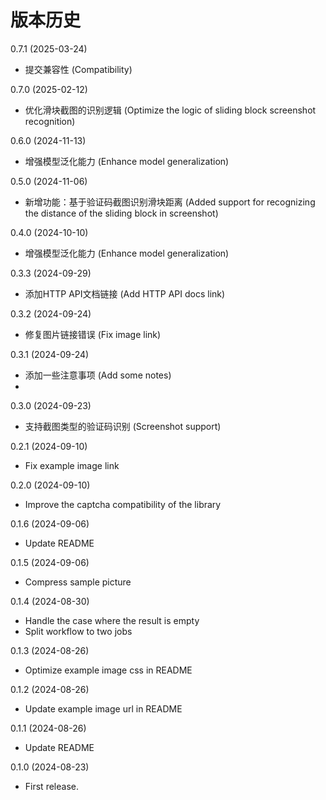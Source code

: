 
# 版本历史
0.7.1 (2025-03-24)
* 提交兼容性 (Compatibility)

0.7.0 (2025-02-12)
* 优化滑块截图的识别逻辑 (Optimize the logic of sliding block screenshot recognition)

0.6.0 (2024-11-13)
* 增强模型泛化能力 (Enhance model generalization)

0.5.0 (2024-11-06)
* 新增功能：基于验证码截图识别滑块距离 (Added support for recognizing the distance of the sliding block in screenshot)

0.4.0 (2024-10-10)
* 增强模型泛化能力 (Enhance model generalization)

0.3.3 (2024-09-29)
* 添加HTTP API文档链接 (Add HTTP API docs link)

0.3.2 (2024-09-24)
* 修复图片链接错误 (Fix image link)

0.3.1 (2024-09-24)
* 添加一些注意事项 (Add some notes)
* 
0.3.0 (2024-09-23)
* 支持截图类型的验证码识别 (Screenshot support)

0.2.1 (2024-09-10)
* Fix example image link

0.2.0 (2024-09-10)
* Improve the captcha compatibility of the library

0.1.6 (2024-09-06)
* Update README

0.1.5 (2024-09-06)
* Compress sample picture

0.1.4 (2024-08-30)
* Handle the case where the result is empty
* Split workflow to two jobs

0.1.3 (2024-08-26)

* Optimize example image css in README

0.1.2 (2024-08-26)

* Update example image url in README

0.1.1 (2024-08-26)

* Update README

0.1.0 (2024-08-23)

* First release.